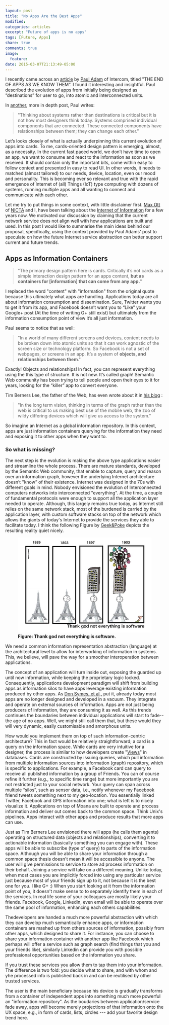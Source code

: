 ```yaml
---
layout: post
title: "No Apps Are the Best Apps"
modified:
categories: articles
excerpt: "Future of apps is no apps"
tags: [Future, Apps]
share: true
comments: true
image:
  feature:
date: 2015-03-07T21:13:49-05:00
---
```


I recently came across an [article](http://blog.intercom.io/the-end-of-apps-as-we-know-them/) by [Paul Adam](https://twitter.com/padday) of Intercom, titled "THE END OF APPS AS WE KNOW THEM”. I found it interesting and insightful. Paul described the evolution of apps from  initially being designed as “destinations” for user to go, into atomic and interconnected units. 

In [another](http://blog.intercom.io/design-futures-1-creating-systems-not-products/), more in depth post, Paul writes:

> "Thinking about systems rather than destinations is critical but it is not how most designers think today. Systems comprised individual components that are connected. These connected components have relationships between them; they can change each other." 

Let’s looks closely of what is actually underpinning this current evolution of apps into cards. To me, cards-oriented design pattern is emerging, almost, as a necessity. In the current fast paced world, we don’t have time to open an app, we want to consume and react to the information as soon as we received. It should contain only the important bits, come within easy to follow context and presented in easy to read UI. In other words, it  needs to matched (almost tailored) to our needs, device, location, even our mood and personality. This is becoming ever so relevant and true with the rapid emergence of Internet of (all) Things (IoT) type computing with dozens of systems, running multiple apps and all wanting to connect and communicate with each other. 

Let me try to put things in some context, with little disclaimer first. [Max Ott](http://www.nicta.com.au/people/mott/) of [NICTA](http://www.nicta.com.au) and I, have been talking about the [Internet of Information](http://yansh.github.io/articles/moana/) for a few years now. We motivated our discussion by claiming that the current network service does not align well with how applications are built and used. In this post I would like to summarise the main ideas behind our proposal, specifically, using the context provided by Paul Adams' post to speculate on how the future Internet service abstraction can better support current and future trends. 
 
## Apps as Information  Containers

> "The primary design pattern here is cards. Critically it’s not cards as a simple interaction design pattern for an apps content, __but as containers for [information] that can come from any app.__"

I replaced the word "content" with "information" from the original quote because this ultimately what apps are handling. Applications today are all about information consumption and dissemination. Sure, Twitter wants you to  get it from its app, and Facebook doesn’t want you to “Like” your Google+ post (At the time of writing G+ still exist) but ultimately from the information consumption point of view it’s all just information. 


Paul seems to notice that as well: 

>  "In a world of many different screens and devices, content needs to be broken down into atomic units so that it can work agnostic of the screen size or technology platform. So Facebook is not a set of webpages, or screens in an app. It’s a system of __objects, and relationships between them__." 

Exactly! Objects and relationships! In fact, you can represent everything using the this type of structure. It is not new. It’s called graph! Semantic Web community has been trying to tell people and open their eyes to it for years, looking for the “killer” app to convert everyone. 

Tim Berners Lee, the father of the Web, has even wrote about it in [his blog](http://dig.csail.mit.edu/breadcrumbs/node/215) : 

>  "In the long term vision, thinking in terms of the graph rather than the web is critical to us making best use of the mobile web, the zoo of wildy differing devices which will give us access to the system."

So imagine an Internet as a global information repository. In this context, apps are just information containers querying for the information they need and exposing it to other apps when they want to.

### So what is missing? 

The next step is the evolution is making the above type applications easier and streamline the whole process.  There are mature standards, developed by the Semantic Web community, that enable to capture, query and reason over an information graph, however the underlying Internet architecture doesn’t "know” of their existence. Internet  was designed in the 70s with different goals in mind. Nobody envisioned the evolution of Interconnected computers networks into interconnected "everything". At the time, a couple of fundamental protocols were  enough to support all the application layer needed to operate. Although, this largely remains true today, as Internet still relies on the same network stack, most of the burdened is carried by the application layer, with custom software stacks on top of the network which allows the giants of today's Internet to provide the services they able to facilitate today. I think the following Figure  by [Geek&Poke](http://geekandpoke.typepad.com/geekandpoke/2012/03/thank-god-not-everything-is-software.html) depicts the resulting reality quiet nicely.

<figure>
<img src="/images/tgns.jpg" alt="image">
<figcaption><b>Figure: Thank god not everything is software.</b> </figcaption>
</figure>

We need a common information representation abstraction (language) at the architectural level to allow for interworking of information in systems. This, we believe, will pave the way for a smoother interoperation between applications. 


The concept of an application will turn inside out, exposing the guarded up until now information, while keeping the proprietary logic locked. Consequently, applications development paradigm will shift from building apps as information silos to have apps leverage existing information produced by other apps. As [Don Symes, et al.,](http://research.microsoft.com/apps/pubs/?id=173076) put it, already today most apps are no longer designed and developed in a vacuum. They integrate and operate on external sources of information. Apps are not just being producers of information, they are consuming it as well. As this trends continues the boundaries between individual applications will start to fade--the age of no apps. Well, we might still call them that, but these would they will very dynamic, easily customisable and amorphous units.


How would you implement them on top of such information-centric architecture? This in fact would be relatively straightforward; a card is a query on the information space. While cards are very intuitive for a designer, the process is similar to how developers create  "[Views](http://en.wikipedia.org/wiki/View_(SQL))"  in databases. Cards are constructed by issuing queries, which  pull information from multiple information sources into information (graph) repository, which is specific to applications. For example, a Facebook card can query to receive all published information by a group of Friends. You can of course refine it further (e.g., to specific time range) but more importantly you are not restricted just to your social network. Your query can span across multiple “silos”, such as sensor data, i.e., notify whenever my Facebook friend tweets something next to my geo-location. You essentially linked Twitter, Facebook and GPS information into one; what is left is to nicely visualize it. Applications on top of Moana are built to operate and process information and deliver out comes back to the common space. Think Unix's pipelines.  Apps interact with other apps and produce results that more apps can use.  


Just as Tim Berners Lee envisioned there will apps (he calls them agents) operating on structured data (objects and relationships), converting it to actionable information (basically something you can engage with). These apps will be able to subscribe (type of query) to parts of the information space. Although you will be able to share your information through a common space thesis doesn't mean it will be accessible to anyone. The user will give permissions to service to store ad process information on their behalf. Joining a service will take on a different meaning. Unlike today, when most cases you are implicitly forced into using any particular service just because most of your friends sign up to it, not because it is the best one for you. I like G+ :) When you start looking at it from the information point of you, it doesn't make sense to to separately identify them in each of the services.  In real life some of your colleagues are mostly likely your friends. Facebook, Google, Linkedin, even email will be able to operate over the same pool of information, enhancing each others capabilities.

Thedevelopers are handed a much more powerful abstraction with which they can develop much semantically enhance apps, or information containers are mashed up from others sources of information, possibly from other apps, which designed to share it. For instance, you can choose to share your information container with another app like Facebook which perhaps will offer a service such as graph search (find things that you and your friends like), similarly Linkedin can provide you with possible professional opportunities  based on the information you share. 

If you trust these services you allow them to tap them into your information. The difference is two fold: you decide what to share, and with whom and yhe processed info is published back in and can be reutilised by other trusted services.

The user is the main beneficiary because his  device is gradually transforms from a container of independent apps into something much more powerful an "information repository". As the boudaries between application/service fade away, apps will become merely projections of that information onto the UX space, e.g., in form of cards, lists, circles --- add your favorite design trend here.




